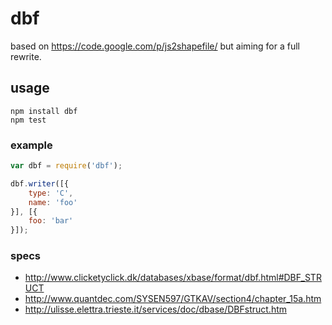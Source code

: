 # dbf

based on https://code.google.com/p/js2shapefile/ but aiming for a full rewrite.

## usage

    npm install dbf
    npm test

### example

```js
var dbf = require('dbf');

dbf.writer([{
    type: 'C',
    name: 'foo'
}], [{
    foo: 'bar'
}]);
```

### specs

* http://www.clicketyclick.dk/databases/xbase/format/dbf.html#DBF_STRUCT
* http://www.quantdec.com/SYSEN597/GTKAV/section4/chapter_15a.htm
* http://ulisse.elettra.trieste.it/services/doc/dbase/DBFstruct.htm
